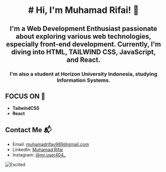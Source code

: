 <h1 align="center">
# Hi, I'm Muhamad Rifai! 👋 </h1>

<h2 align="center"> <b>I'm a Web Development Enthusiast</b> passionate about exploring various web technologies, especially <b>front-end development</b>. Currently, I'm diving into 
 <b>HTML, TAILWIND CSS, JavaScript, and React.</b></h2>

<h3 align="center">I'm also a student at <b>Horizon University Indonesia</b>, studying <b>Information Systems</b>.</h3>

## FOCUS ON 🎯
- **TailwindCSS**
- **React**

## Contact Me 📬
- Email: [muhamadrifay989@gmail.com](mailto:muhamadrifay989@gmail.com)
- LinkedIn: [Muhamad Rifai](https://www.linkedin.com/in/muhamad-rifai-553a212a7)
- Instagram: [@mr.user404_](https://www.instagram.com/mr.user404_?igsh=eTF2djZuNTJmdmd5)

![Excited](https://media0.giphy.com/media/v1.Y2lkPTc5MGI3NjExM29xamZ3cWo2Z210dXF2cTdjbmEyY205cW44cHQ3emc0a3dhaGh3cSZlcD12MV9pbnRlcm5hbF9naWZfYnlfaWQmY3Q9Zw/qgQUggAC3Pfv687qPC/giphy.gif)

